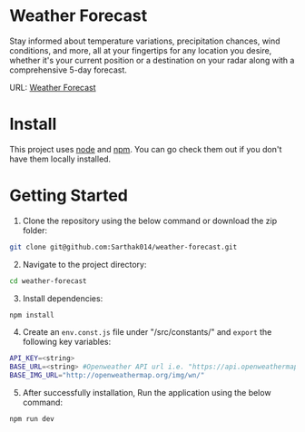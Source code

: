 # Weather Forecast

Stay informed about temperature variations, precipitation chances, wind conditions, and more, all at your fingertips for any location you desire, whether it's your current position or a destination on your radar along with a comprehensive 5-day forecast.

URL: [Weather Forecast](https://clever-lokum-e1d7a4.netlify.app/)

# Install

This project uses [node](https://nodejs.org/en) and [npm](https://www.npmjs.com/). You can go check them out if you don't have them locally installed.


# Getting Started

1. Clone the repository using the below command or download the zip folder:
```bash
git clone git@github.com:Sarthak014/weather-forecast.git
```

2. Navigate to the project directory:
```bash
cd weather-forecast
```

3. Install dependencies:
```bash
npm install
```

4. Create an `env.const.js` file under "/src/constants/" and `export` the following key variables:
```bash
API_KEY=<string>
BASE_URL=<string> #Openweather API url i.e. "https://api.openweathermap.org/data"
BASE_IMG_URL="http://openweathermap.org/img/wn/"
```

5. After successfully installation, Run the application using the below command:
```bash
npm run dev
```

